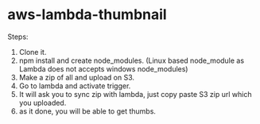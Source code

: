 # aws-lambda-thumbnail

Steps:
1. Clone it.
2. npm install and create node_modules. (Linux based node_module as Lambda does not accepts windows node_modules)
3. Make a zip of all and upload on S3.
4. Go to lambda and activate trigger.
5. It will ask you to sync zip with lambda, just copy paste S3 zip url which you uploaded.
6. as it done, you will be able to get thumbs.

